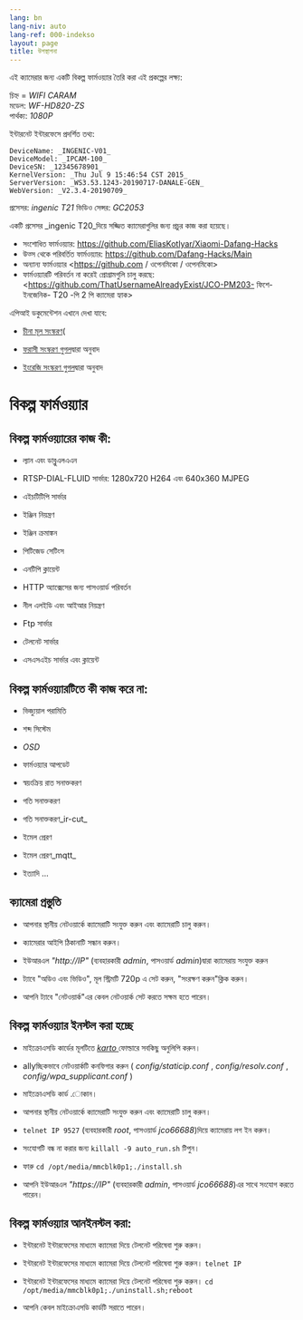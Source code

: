 ```yaml
---
lang: bn
lang-niv: auto
lang-ref: 000-indekso
layout: page
title: উপস্থাপনা
---
```


এই ক্যামেরার জন্য একটি বিকল্প ফার্মওয়্যার তৈরি করা এই প্রকল্পের লক্ষ্য:

চিহ্ন = _WIFI CARAM_  
মডেল: _WF-HD820-ZS_  
পার্থক্য: _1080P_

ইন্টারনেট ইন্টারফেসে প্রদর্শিত তথ্য:
```
DeviceName: _INGENIC-V01_
DeviceModel: _IPCAM-100_
DeviceSN: _12345678901_
KernelVersion: _Thu Jul 9 15:46:54 CST 2015_
ServerVersion: _WS3.53.1243-20190717-DANALE-GEN_
WebVersion: _V2.3.4-20190709_
```

প্রসেসর: _ingenic T21_
ভিডিও সেন্সর: _GC2053_

একটি প্রসেসর _ingenic T20_দিয়ে সজ্জিত ক্যামেরাগুলির জন্য প্রচুর কাজ করা হয়েছে।
* সংশোধিত ফার্মওয়্যার: <https://github.com/EliasKotlyar/Xiaomi-Dafang-Hacks>
* উত্স থেকে পরিবর্তিত ফার্মওয়্যার: <https://github.com/Dafang-Hacks/Main>
* অন্যান্য ফার্মওয়্যার <https://github.com / ওপেনমিকো / ওপেনমিকো>
* ফার্মওয়্যারটি পরিবর্তন না করেই প্রোগ্রামগুলি চালু করছে: <https://github.com/ThatUsernameAlreadyExist/JCO-PM203- ফিশে- ইনজেনিক- T20 -পি 2 পি ক্যামেরা হ্যাক>

এপিআই ডকুমেন্টেশন এখানে দেখা যাবে:  
* [চীনা মূল সংস্করণ](../zh/includes.zh/html/)(


* [ফরাসী সংস্করণ গুগল](../fr/includes.fr/html/)দ্বারা অনুবাদ


* [ইংরেজি সংস্করণ গুগল](../en/includes.en/html/)দ্বারা অনুবাদ



# বিকল্প ফার্মওয়্যার

## বিকল্প ফার্মওয়্যারের কাজ কী:

* ল্যান এবং ডাব্লুএলএএন


* RTSP-DIAL-FLUID সার্ভার: 1280x720 H264 এবং 640x360 MJPEG


* এইচটিটিপি সার্ভার


* ইঞ্জিন নিয়ন্ত্রণ


* ইঞ্জিন ক্রমাঙ্কন


* পিটিজেড সেটিংস


* এনটিপি ক্লায়েন্ট


* HTTP অ্যাক্সেসের জন্য পাসওয়ার্ড পরিবর্তন


* নীল এলইডি এবং আইআর নিয়ন্ত্রণ


* Ftp সার্ভার


* টেলনেট সার্ভার


* এসএসএইচ সার্ভার এবং ক্লায়েন্ট



## বিকল্প ফার্মওয়্যারটিতে কী কাজ করে না:

* ভিজ্যুয়াল পরামিতি


* শব্দ সিস্টেম


* _OSD_


* ফার্মওয়্যার আপডেট


* স্বয়ংক্রিয় রাত সনাক্তকরণ


* গতি সনাক্তকরণ


* গতি সনাক্তকরণ_ir-cut_


* ইমেল প্রেরণ


* ইমেল প্রেরণ_mqtt_


* ইত্যাদি ...



## ক্যামেরা প্রস্তুতি

* আপনার স্থানীয় নেটওয়ার্কে ক্যামেরাটি সংযুক্ত করুন এবং ক্যামেরাটি চালু করুন।


* ক্যামেরার আইপি ঠিকানাটি সন্ধান করুন।


* ইউআরএল _"http://IP"_ (ব্যবহারকারী _admin_, পাসওয়ার্ড _admin_)দ্বারা ক্যামেরায় সংযুক্ত করুন


* ট্যাবে "অডিও এবং ভিডিও", মূল স্ট্রিমটি 720p এ সেট করুন, "সংরক্ষণ করুন"ক্লিক করুন।


* আপনি ট্যাবে "নেটওয়ার্ক"এর কেবল নেটওয়ার্ক সেট করতে সক্ষম হতে পারেন।



## বিকল্প ফার্মওয়্যার ইনস্টল করা হচ্ছে

* মাইক্রোএসডি কার্ডের মূলটিতে [ _karto_ ](https://github.com/jmichault/ipcam-100/tree/master/karto) ফোল্ডারে সবকিছু অনুলিপি করুন।


* allyচ্ছিকভাবে নেটওয়ার্কটি কনফিগার করুন ( _config/staticip.conf_ , _config/resolv.conf_ , _config/wpa_supplicant.conf_ )


* মাইক্রোএসডি কার্ড .োকান।


* আপনার স্থানীয় নেটওয়ার্কে ক্যামেরাটি সংযুক্ত করুন এবং ক্যামেরাটি চালু করুন।


*  `telnet IP 9527` (ব্যবহারকারী _root_, পাসওয়ার্ড _jco66688_)দিয়ে ক্যামেরায় লগ ইন করুন।


* সংযোগটি বন্ধ না করার জন্য `killall -9 auto_run.sh` টিপুন।


* ফারু `cd /opt/media/mmcblk0p1;./install.sh`


* আপনি ইউআরএল _"https://IP"_ (ব্যবহারকারী _admin_, পাসওয়ার্ড _jco66688_)এর সাথে সংযোগ করতে পারেন।



## বিকল্প ফার্মওয়্যার আনইনস্টল করা:

* ইন্টারনেট ইন্টারফেসের মাধ্যমে ক্যামেরা দিয়ে টেলনেট পরিষেবা শুরু করুন।


* ইন্টারনেট ইন্টারফেসের মাধ্যমে ক্যামেরা দিয়ে টেলনেট পরিষেবা শুরু করুন। `telnet IP` 


* ইন্টারনেট ইন্টারফেসের মাধ্যমে ক্যামেরা দিয়ে টেলনেট পরিষেবা শুরু করুন। `cd /opt/media/mmcblk0p1;./uninstall.sh;reboot`



* আপনি কেবল মাইক্রোএসডি কার্ডটি সরাতে পারেন।


